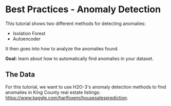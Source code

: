 # Best Practices - Anomaly Detection

This tutorial shows two different methods for detecting anomalies: 

* Isolation Forest
* Autoencoder

It then goes into how to analyze the anomalies found.

**Goal:** learn about how to automatically find anomalies in your dataset.

## The Data

For this tutorial, we want to use H2O-3's anomaly detection methods to find anomalies in King County real estate listings: <https://www.kaggle.com/harlfoxem/housesalesprediction>.